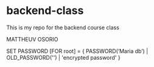 # backend-class

This is my repo for the backend course class

MATTHEUV OSORIO


SET PASSWORD [FOR root] =
    {
        PASSWORD(‘Maria db’)
      | OLD_PASSWORD('')
      | 'encrypted password'
    }